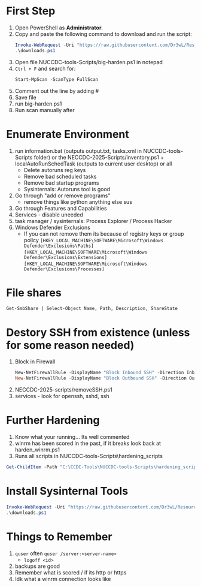 # First Step
1. Open PowerShell as **Administrator**.
2. Copy and paste the following command to download and run the script:
    ```powershell
    Invoke-WebRequest -Uri "https://raw.githubusercontent.com/Dr3wL/Resources/main/downloads.ps1" -OutFile "downloads.ps1"
    .\downloads.ps1
    ```
3. Open file NUCCDC-tools-Scripts/big-harden.ps1 in notepad
4. `Ctrl + F` and search for:
    ```powershell
    Start-MpScan -ScanType FullScan
    ```
5. Comment out the line by adding #
6. Save file
7. run big-harden.ps1
8. Run scan manually after

# Enumerate Environment
1. run information.bat (outputs output.txt, tasks.xml in NUCCDC-tools-Scripts folder) or the NECCDC-2025-Scripts/inventory.ps1 + localAutoRunSchedTask (outputs to current user desktop) or all
    - Delete autoruns reg keys
    - Remove bad scheduled tasks
    - Remove bad startup programs
    - Sysinternals: Autoruns tool is good
2. Go through "add or remove programs"
    - remove things like python anything else sus
4. Go through Features and Capabilities
5. Services - disable uneeded
6. task manager / sysinternals: Process Explorer / Process Hacker
7. Windows Defender Exclusions
   - If you can not remove them its because of registry keys or group policy
```[HKEY_LOCAL_MACHINE\SOFTWARE\Microsoft\Windows Defender\Exclusions\Paths]```
```[HKEY_LOCAL_MACHINE\SOFTWARE\Microsoft\Windows Defender\Exclusions\Extensions]```
```[HKEY_LOCAL_MACHINE\SOFTWARE\Microsoft\Windows Defender\Exclusions\Processes]```

# File shares
    Get-SmbShare | Select-Object Name, Path, Description, ShareState

# Destory SSH from existence (unless for some reason needed)
1. Block in Firewall
   ```powershell
   New-NetFirewallRule -DisplayName "Block Inbound SSH" -Direction Inbound -Action Block -Protocol TCP -LocalPort 22
   New-NetFirewallRule -DisplayName "Block Outbound SSH" -Direction Outbound -Action Block -Protocol TCP -RemotePort 22
    ```
2. NECCDC-2025-scripts/removeSSH.ps1
3. services - look for openssh, sshd, ssh

# Further Hardening
1. Know what your running... Its well commented
2. winrm has been scored in the past, if it breaks look back at harden_winrm.ps1
3. Runs all scripts in NUCCDC-tools-Scripts\hardening_scripts
```powershell
Get-ChildItem -Path "C:\CCDC-Tools\NUCCDC-tools-Scripts\hardening_scripts" -Filter "*.ps1" | ForEach-Object { & $_.FullName }
```

# Install Sysinternal Tools
```powershell
Invoke-WebRequest -Uri "https://raw.githubusercontent.com/Dr3wL/Resources/main/sysinternals.ps1" -OutFile "downloads.ps1"
.\downloads.ps1
```

# Things to Remember
1. ```quser``` often ```quser /server:<server-name>```
    - ```logoff <id>```
2. backups are good
3. Remember what is scored / if its http or https
4. Idk what a winrm connection looks like


